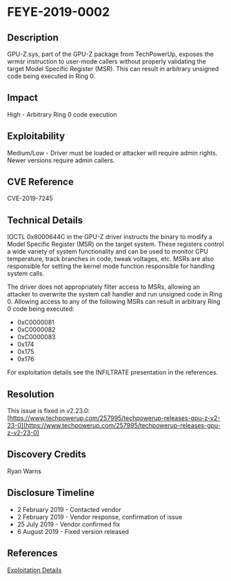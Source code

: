 # FEYE-2019-0002
## Description
GPU-Z.sys, part of the GPU-Z package from TechPowerUp, exposes the wrmsr instruction to user-mode callers without properly validating the target Model Specific Register (MSR). This can result in arbitrary unsigned code being executed in Ring 0.

## Impact
High - Arbitrary Ring 0 code execution

## Exploitability
Medium/Low - Driver must be loaded or attacker will require admin rights. Newer versions require admin callers.

## CVE Reference
CVE-2019-7245 

## Technical Details
IOCTL 0x8000644C in the GPU-Z driver instructs the binary to modify a Model Specific Register (MSR) on the target system. These registers control a wide variety of system functionality and can be used to monitor CPU temperature, track branches in code, tweak voltages, etc. MSRs are also responsible for setting the kernel mode function responsible for handling system calls.

The driver does not appropriately filter access to MSRs, allowing an attacker to overwrite the system call handler and run unsigned code in Ring 0. Allowing access to any of the following MSRs can result in arbitrary Ring 0 code being executed:

* 0xC0000081
* 0xC0000082
* 0xC0000083
* 0x174
* 0x175
* 0x176

For exploitation details see the INFILTRATE presentation in the references.

## Resolution
This issue is fixed in v2.23.0: [https://www.techpowerup.com/257995/techpowerup-releases-gpu-z-v2-23-0](https://www.techpowerup.com/257995/techpowerup-releases-gpu-z-v2-23-0)

## Discovery Credits
Ryan Warns

## Disclosure Timeline
- 2 February 2019 - Contacted vendor
- 2 February 2019 - Vendor response, confirmation of issue
- 25 July 2019 - Vendor confirmed fix
- 6 August 2019 - Fixed version released

## References 
[Exploitation Details](https://downloads.immunityinc.com/infiltrate2019-slidepacks/ryan-warns-timothy-harrison-device-driver-debauchery-msr-madness/MSR_Madness_v2.9_INFILTRATE.pptx)